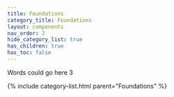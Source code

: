 ```yaml
---
title: Foundations
category_title: Foundations
layout: components
nav_order: 2
hide_category_list: true
has_children: true
has_toc: false
---
```


Words could go here 3

{% include category-list.html parent="Foundations" %}
